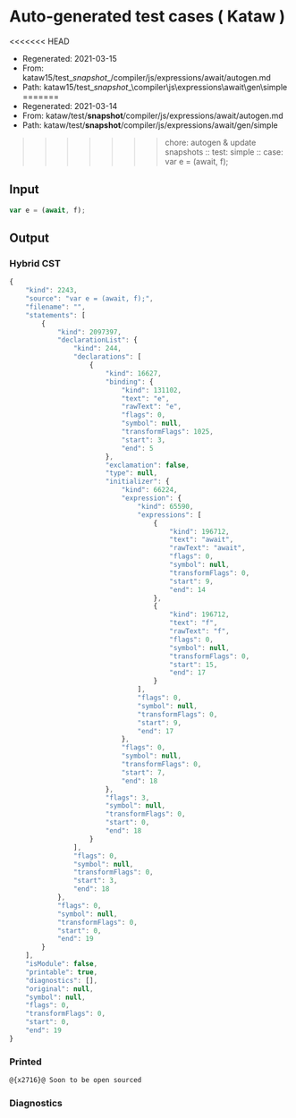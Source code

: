 # Auto-generated test cases ( Kataw )
<<<<<<< HEAD
- Regenerated: 2021-03-15
- From: kataw15/test\__snapshot__/compiler/js/expressions/await/autogen.md
- Path: kataw15/test\__snapshot__\compiler\js\expressions\await\gen\simple
=======
- Regenerated: 2021-03-14
- From: kataw/test/__snapshot__/compiler/js/expressions/await/autogen.md
- Path: kataw/test/__snapshot__/compiler/js/expressions/await/gen/simple
>>>>>>> chore: autogen & update snapshots
> :: test: simple
> :: case: var e = (await, f);
## Input

`````js
var e = (await, f);
`````

## Output

### Hybrid CST

```javascript
{
    "kind": 2243,
    "source": "var e = (await, f);",
    "filename": "",
    "statements": [
        {
            "kind": 2097397,
            "declarationList": {
                "kind": 244,
                "declarations": [
                    {
                        "kind": 16627,
                        "binding": {
                            "kind": 131102,
                            "text": "e",
                            "rawText": "e",
                            "flags": 0,
                            "symbol": null,
                            "transformFlags": 1025,
                            "start": 3,
                            "end": 5
                        },
                        "exclamation": false,
                        "type": null,
                        "initializer": {
                            "kind": 66224,
                            "expression": {
                                "kind": 65590,
                                "expressions": [
                                    {
                                        "kind": 196712,
                                        "text": "await",
                                        "rawText": "await",
                                        "flags": 0,
                                        "symbol": null,
                                        "transformFlags": 0,
                                        "start": 9,
                                        "end": 14
                                    },
                                    {
                                        "kind": 196712,
                                        "text": "f",
                                        "rawText": "f",
                                        "flags": 0,
                                        "symbol": null,
                                        "transformFlags": 0,
                                        "start": 15,
                                        "end": 17
                                    }
                                ],
                                "flags": 0,
                                "symbol": null,
                                "transformFlags": 0,
                                "start": 9,
                                "end": 17
                            },
                            "flags": 0,
                            "symbol": null,
                            "transformFlags": 0,
                            "start": 7,
                            "end": 18
                        },
                        "flags": 3,
                        "symbol": null,
                        "transformFlags": 0,
                        "start": 0,
                        "end": 18
                    }
                ],
                "flags": 0,
                "symbol": null,
                "transformFlags": 0,
                "start": 3,
                "end": 18
            },
            "flags": 0,
            "symbol": null,
            "transformFlags": 0,
            "start": 0,
            "end": 19
        }
    ],
    "isModule": false,
    "printable": true,
    "diagnostics": [],
    "original": null,
    "symbol": null,
    "flags": 0,
    "transformFlags": 0,
    "start": 0,
    "end": 19
}
```

### Printed

```javascript
@{x2716}@ Soon to be open sourced
```

### Diagnostics

```javascript

```

